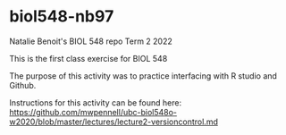 # biol548-nb97
Natalie Benoit's BIOL 548 repo
Term 2 2022

This is the first class exercise for BIOL 548

The purpose of this activity was to practice interfacing with R studio and Github. 

Instructions for this activity can be found here: https://github.com/mwpennell/ubc-biol548o-w2020/blob/master/lectures/lecture2-versioncontrol.md
